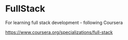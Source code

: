 # FullStack
For learning full stack development - following Coursera

https://www.coursera.org/specializations/full-stack


